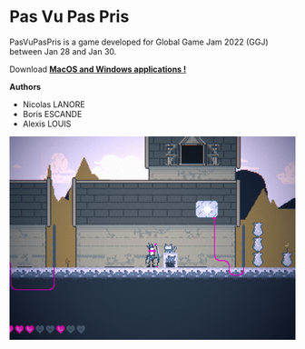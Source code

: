 # Pas Vu Pas Pris

PasVuPasPris is a game developed for Global Game Jam 2022 (GGJ) between Jan 28 and Jan 30.

Download **[MacOS and Windows applications !](https://github.com/alelouis/pasvupaspris/releases/tag/v.1.0)**

**Authors**
- Nicolas LANORE
- Boris ESCANDE
- Alexis LOUIS

![alt text](./Com/demo.png)